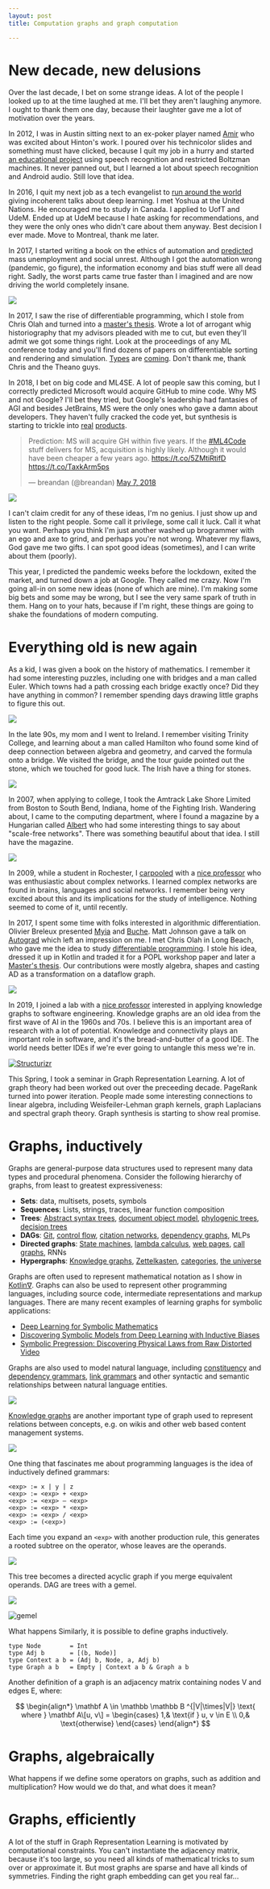 ```yaml
---
layout: post
title: Computation graphs and graph computation

---
```


# New decade, new delusions

Over the last decade, I bet on some strange ideas. A lot of the people I looked up to at the time laughed at me. I'll bet they aren't laughing anymore. I ought to thank them one day, because their laughter gave me a lot of motivation over the years.

In 2012, I was in Austin sitting next to an ex-poker player named [Amir](https://twitter.com/amirpc) who was excited about Hinton's work. I poured over his technicolor slides and something must have clicked, because I quit my job in a hurry and started [an educational project](http://breandan.net/2014/02/09/the-end-of-illiteracy/) using speech recognition and restricted Boltzman machines. It never panned out, but I learned a lot about speech recognition and Android audio. Still love that idea.

In 2016, I quit my next job as a tech evangelist to [run around the world](http://breandan.net/2016/12/27/traveling-tales/) giving incoherent talks about deep learning. I met Yoshua at the United Nations. He encouraged me to study in Canada. I applied to UofT and UdeM. Ended up at UdeM because I hate asking for recommendations, and they were the only ones who didn't care about them anyway. Best decision I ever made. Move to Montreal, thank me later. 

In 2017, I started writing a book on the ethics of automation and [predicted](http://breandan.net/2017/02/02/trust-in-automation/) mass unemployment and social unrest. Although I got the automation wrong (pandemic, go figure), the information economy and bias stuff were all dead right. Sadly, the worst parts came true faster than I imagined and are now driving the world completely insane.

[![](../images/diff_prog.png)](https://colah.github.io/posts/2015-09-NN-Types-FP/)

In 2017, I saw the rise of differentiable programming, which I stole from Chris Olah and turned into a [master's thesis](https://github.com/breandan/kotlingrad/blob/master/latex/thesis/thesis.pdf). Wrote a lot of arrogant whig historiography that my advisors pleaded with me to cut, but even they'll admit we got some things right. Look at the proceedings of any ML conference today and you'll find dozens of papers on differentiable sorting and rendering and simulation. [Types](https://github.com/tensorflow/tensorflow/issues/12345) are [coming](https://docs.python.org/3.9/whatsnew/3.9.html#pep-585-builtin-generic-types). Don't thank me, thank Chris and the Theano guys.

In 2018, I bet on big code and ML4SE. A lot of people saw this coming, but I correctly predicted Microsoft would acquire GitHub to mine code. Why MS and not Google? I'll bet they tried, but Google's leadership had fantasies of AGI and besides JetBrains, MS were the only ones who gave a damn about developers. They haven't fully cracked the code yet, but synthesis is starting to trickle into [real](https://github.com/JetBrains-Research/DeepBugsPlugin) [products](https://devblogs.microsoft.com/visualstudio/ai-assisted-intellisense-for-your-teams-codebase/).

<blockquote class="twitter-tweet"><p lang="en" dir="ltr">Prediction: MS will acquire GH within five years. If the <a href="https://twitter.com/hashtag/ML4Code?src=hash&amp;ref_src=twsrc%5Etfw">#ML4Code</a> stuff delivers for MS, acquisition is highly likely. Although it would have been cheaper a few years ago. <a href="https://t.co/5ZMtiRtifD">https://t.co/5ZMtiRtifD</a> <a href="https://t.co/TaxkArm5ps">https://t.co/TaxkArm5ps</a></p>&mdash; breandan (@breandan) <a href="https://twitter.com/breandan/status/993553301927936001?ref_src=twsrc%5Etfw">May 7, 2018</a></blockquote> <script async src="https://platform.twitter.com/widgets.js" charset="utf-8"></script>

[![](../images/microsoft_github_aquisition.png)](https://blogs.microsoft.com/blog/2018/10/26/microsoft-completes-github-acquisition/)

I can't claim credit for any of these ideas, I'm no genius. I just show up and listen to the right people. Some call it privilege, some call it luck. Call it what you want. Perhaps you think I'm just another washed up brogrammer with an ego and axe to grind, and perhaps you're not wrong. Whatever my flaws, God gave me two gifts. I can spot good ideas (sometimes), and I can write about them (poorly).

This year, I predicted the pandemic weeks before the lockdown, exited the market, and turned down a job at Google. They called me crazy. Now I'm going all-in on some new ideas (none of which are mine). I'm making some big bets and some may be wrong, but I see the very same spark of truth in them. Hang on to your hats, because if I'm right, these things are going to shake the foundations of modern computing.

# Everything old is new again

As a kid, I was given a book on the history of mathematics. I remember it had some interesting puzzles, including one with bridges and a man called Euler. Which towns had a path crossing each bridge exactly once? Did they have anything in common? I remember spending days drawing little graphs to figure this out.

[![](https://camo.githubusercontent.com/74d8abc0a363a3e01495de6ccea99828febc07fb/68747470733a2f2f75706c6f61642e77696b696d656469612e6f72672f77696b6970656469612f636f6d6d6f6e732f312f31352f496d6167652d4b6f656e696773626572672532435f4d61705f62795f4d657269616e2d457262656e5f313635322e6a7067)](https://en.wikipedia.org/wiki/Seven_Bridges_of_K%C3%B6nigsberg)

In the late 90s, my mom and I went to Ireland. I remember visiting Trinity College, and learning about a man called Hamilton who found some kind of deep connection between algebra and geometry, and carved the formula onto a bridge. We visited the bridge, and the tour guide pointed out the stone, which we touched for good luck. The Irish have a thing for stones.

[![](../images/quaternions.jpg)](http://www.kurims.kyoto-u.ac.jp/EMIS/classics/Hamilton/PRIAIcos.pdf)

In 2007, when applying to college, I took the Amtrack Lake Shore Limited from Boston to South Bend, Indiana, home of the Fighting Irish. Wandering about, I came to the computing department, where I found a magazine by a Hungarian called [Albert](https://en.wikipedia.org/wiki/Albert-L%C3%A1szl%C3%B3_Barab%C3%A1si) who had some interesting things to say about "scale-free networks". There was something beautiful about that idea. I still have the magazine.

[![](https://i1.rgstatic.net/publication/3207878_The_Architecture_of_Complexity/links/547c515f0cf293e2da2daf21/largepreview.png)](https://barabasi.com/f/226.pdf)

In 2009, while a student in Rochester, I [carpooled](../images/complex_network_seminar.png) with a [nice professor](https://twitter.com/hguclu) who was enthusiastic about complex networks. I learned complex networks are found in brains, languages and social networks. I remember being very excited about this and its implications for the study of intelligence. Nothing seemed to come of it, until recently.

In 2017, I spent some time with folks interested in algorithmic differentiation. Olivier Breleux presented [Myia](https://github.com/mila-iqia/myia) and [Buche](https://github.com/breuleux/buche). Matt Johnson gave a talk on [Autograd](https://github.com/HIPS/autograd) which left an impression on me. I met Chris Olah in Long Beach, who gave me the idea to study [differentiable programming](https://colah.github.io/posts/2015-09-NN-Types-FP/). I stole his idea, dressed it up in Kotlin and traded it for a POPL workshop paper and later a [Master's thesis](https://github.com/breandan/kotlingrad/blob/master/latex/thesis/thesis.pdf). Our contributions were mostly algebra, shapes and casting AD as a transformation on a dataflow graph.

[![](https://github.com/breandan/kotlingrad/raw/master/samples/src/main/resources/dataflow.svg)](https://github.com/breandan/kotlingrad#dataflow-graphs)

In 2019, I joined a lab with a [nice professor](https://www.cs.mcgill.ca/~jguo/) interested in applying knowledge graphs to software engineering. Knowledge graphs are an old idea from the first wave of AI in the 1960s and 70s. I believe this is an important area of research with a lot of potential. Knowledge and connectivity plays an important role in software, and it's the bread-and-butter of a good IDE. The world needs better IDEs if we're ever going to untangle this mess we're in.

[![Structurizr](https://raw.githubusercontent.com/cecuesta/structurizr-java/master/docs/images/graphviz-spring-petclinic-components.png)](https://structurizr.com/)

This Spring, I took a seminar in Graph Representation Learning. A lot of graph theory had been worked out over the preceeding decade. PageRank turned into power iteration. People made some interesting connections to linear algebra, including Weisfeiler-Lehman graph kernels, graph Laplacians and spectral graph theory. Graph synthesis is starting to show real promise.

# Graphs, inductively

Graphs are general-purpose data structures used to represent many data types and procedural phenomena. Consider the following hierarchy of graphs, from least to greatest expressiveness:

- **Sets**: data, multisets, posets, symbols
- **Sequences**: Lists, strings, traces, linear function composition
- **Trees**: [Abstract syntax trees](https://en.wikipedia.org/wiki/Abstract_syntax_tree), [document object model](https://en.wikipedia.org/wiki/Document_Object_Model), [phylogenic trees](https://en.wikipedia.org/wiki/Phylogenetic_tree), [decision trees](https://en.wikipedia.org/wiki/Decision_tree)
- **DAGs**: [Git](https://eagain.net/articles/git-for-computer-scientists/), [control flow](https://en.wikipedia.org/wiki/Control-flow_graph), [citation networks](https://en.wikipedia.org/wiki/Citation_network), [dependency graphs](https://en.wikipedia.org/wiki/Dependency_graph), MLPs
- **Directed graphs**: [State machines](https://en.wikipedia.org/wiki/Finite-state_machine), [lambda calculus](http://dkeenan.com/Lambda/), [web pages](https://computersciencewiki.org/index.php/The_web_as_a_directed_graph), [call graphs](https://en.wikipedia.org/wiki/Call_graph), RNNs
- **Hypergraphs**: [Knowledge graphs](https://arxiv.org/pdf/2003.02320.pdf), [Zettelkasten](https://zettelkasten.de/), [categories](https://en.wikipedia.org/wiki/Category_theory), [the universe](https://writings.stephenwolfram.com/2020/04/finally-we-may-have-a-path-to-the-fundamental-theory-of-physics-and-its-beautiful/)

Graphs are often used to represent mathematical notation as I show in [Kotlin∇](https://github.com/breandan/kotlingrad). Graphs can also be used to represent other programming languages, including source code, intermediate representations and markup languages. There are many recent examples of learning graphs for symbolic applications:

* [Deep Learning for Symbolic Mathematics](https://arxiv.org/abs/1912.01412)
* [Discovering Symbolic Models from Deep Learning with Inductive Biases](https://arxiv.org/pdf/2006.11287.pdf)
* [Symbolic Pregression: Discovering Physical Laws from Raw Distorted Video](https://arxiv.org/pdf/2005.11212.pdf)

Graphs are also used to model natural language, including [constituency](https://en.wikipedia.org/wiki/Phrase_structure_grammar) and [dependency grammars](https://en.wikipedia.org/wiki/Dependency_grammar), [link grammars](https://en.wikipedia.org/wiki/Dependency_grammar) and other syntactic and semantic relationships between natural language entities.

![](https://upload.wikimedia.org/wikipedia/commons/8/8e/Thistreeisillustratingtherelation%28PSG%29.png)

[Knowledge graphs](https://arxiv.org/pdf/2003.02320.pdf) are another important type of graph used to represent relations between concepts, e.g. on wikis and other web based content management systems.

![](https://aske.gtri.gatech.edu/v0.1/img/olog.dot.svg)

One thing that fascinates me about programming languages is the idea of inductively defined grammars:

```
<exp> := x | y | z
<exp> := <exp> + <exp>
<exp> := <exp> – <exp>
<exp> := <exp> * <exp>
<exp> := <exp> / <exp>
<exp> := (<exp>)
```

Each time you expand an `<exp>` with another production rule, this generates a rooted subtree on the operator, whose leaves are the operands.

![](../images/tree.svg)
 
 This tree becomes a directed acyclic graph if you merge equivalent operands. DAG are trees with a gemel.
 
 ![](../images/subtree_dag.svg)


![gemel](../images/gemel.png)

What happens Similarly, it is possible to define graphs inductively.

```
type Node        = Int
type Adj b       = [(b, Node)]
type Context a b = (Adj b, Node, a, Adj b)
type Graph a b   = Empty | Context a b & Graph a b
```

Another definition of a graph is an adjacency matrix containing nodes V and edges E, where:

<span class='mathquote'>$$
\begin{align*}
    \mathbf A \in \mathbb \mathbb B ^{|V|\times|V|} \text{ where } \mathbf A\[u, v\] = 
    \begin{cases}
       1,& \text{if } u, v \in E \\
       0,& \text{otherwise}
    \end{cases}
\end{align*}
$$</span>

# Graphs, algebraically

What happens if we define some operators on graphs, such as addition and multiplication? How would we do that, and what does it mean?

# Graphs, efficiently

A lot of the stuff in Graph Representation Learning is motivated by computational constraints. You can't instantiate the adjacency matrix, because it's too large, so you need all kinds of mathematical tricks to sum over or approximate it. But most graphs are sparse and have all kinds of symmetries. Finding the right graph embedding can get you real far...